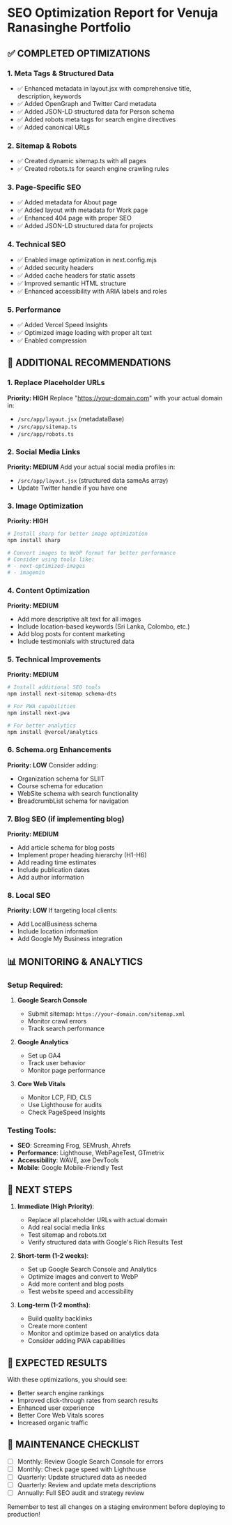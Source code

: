 # SEO Optimization Report for Venuja Ranasinghe Portfolio

## ✅ COMPLETED OPTIMIZATIONS

### 1. Meta Tags & Structured Data
- ✅ Enhanced metadata in layout.jsx with comprehensive title, description, keywords
- ✅ Added OpenGraph and Twitter Card metadata
- ✅ Added JSON-LD structured data for Person schema
- ✅ Added robots meta tags for search engine directives
- ✅ Added canonical URLs

### 2. Sitemap & Robots
- ✅ Created dynamic sitemap.ts with all pages
- ✅ Created robots.ts for search engine crawling rules

### 3. Page-Specific SEO
- ✅ Added metadata for About page
- ✅ Added layout with metadata for Work page
- ✅ Enhanced 404 page with proper SEO
- ✅ Added JSON-LD structured data for projects

### 4. Technical SEO
- ✅ Enabled image optimization in next.config.mjs
- ✅ Added security headers
- ✅ Added cache headers for static assets
- ✅ Improved semantic HTML structure
- ✅ Enhanced accessibility with ARIA labels and roles

### 5. Performance
- ✅ Added Vercel Speed Insights
- ✅ Optimized image loading with proper alt text
- ✅ Enabled compression

## 🔄 ADDITIONAL RECOMMENDATIONS

### 1. Replace Placeholder URLs
**Priority: HIGH**
Replace "https://your-domain.com" with your actual domain in:
- `/src/app/layout.jsx` (metadataBase)
- `/src/app/sitemap.ts`
- `/src/app/robots.ts`

### 2. Social Media Links
**Priority: MEDIUM**
Add your actual social media profiles in:
- `/src/app/layout.jsx` (structured data sameAs array)
- Update Twitter handle if you have one

### 3. Image Optimization
**Priority: HIGH**
```bash
# Install sharp for better image optimization
npm install sharp

# Convert images to WebP format for better performance
# Consider using tools like:
# - next-optimized-images
# - imagemin
```

### 4. Content Optimization
**Priority: MEDIUM**
- Add more descriptive alt text for all images
- Include location-based keywords (Sri Lanka, Colombo, etc.)
- Add blog posts for content marketing
- Include testimonials with structured data

### 5. Technical Improvements
**Priority: MEDIUM**

```bash
# Install additional SEO tools
npm install next-sitemap schema-dts

# For PWA capabilities
npm install next-pwa

# For better analytics
npm install @vercel/analytics
```

### 6. Schema.org Enhancements
**Priority: LOW**
Consider adding:
- Organization schema for SLIIT
- Course schema for education
- WebSite schema with search functionality
- BreadcrumbList schema for navigation

### 7. Blog SEO (if implementing blog)
**Priority: MEDIUM**
- Add article schema for blog posts
- Implement proper heading hierarchy (H1-H6)
- Add reading time estimates
- Include publication dates
- Add author information

### 8. Local SEO
**Priority: LOW**
If targeting local clients:
- Add LocalBusiness schema
- Include location information
- Add Google My Business integration

## 📊 MONITORING & ANALYTICS

### Setup Required:
1. **Google Search Console**
   - Submit sitemap: `https://your-domain.com/sitemap.xml`
   - Monitor crawl errors
   - Track search performance

2. **Google Analytics**
   - Set up GA4
   - Track user behavior
   - Monitor page performance

3. **Core Web Vitals**
   - Monitor LCP, FID, CLS
   - Use Lighthouse for audits
   - Check PageSpeed Insights

### Testing Tools:
- **SEO**: Screaming Frog, SEMrush, Ahrefs
- **Performance**: Lighthouse, WebPageTest, GTmetrix
- **Accessibility**: WAVE, axe DevTools
- **Mobile**: Google Mobile-Friendly Test

## 🚀 NEXT STEPS

1. **Immediate (High Priority)**:
   - Replace all placeholder URLs with actual domain
   - Add real social media links
   - Test sitemap and robots.txt
   - Verify structured data with Google's Rich Results Test

2. **Short-term (1-2 weeks)**:
   - Set up Google Search Console and Analytics
   - Optimize images and convert to WebP
   - Add more content and blog posts
   - Test website speed and accessibility

3. **Long-term (1-2 months)**:
   - Build quality backlinks
   - Create more content
   - Monitor and optimize based on analytics data
   - Consider adding PWA capabilities

## 🎯 EXPECTED RESULTS

With these optimizations, you should see:
- Better search engine rankings
- Improved click-through rates from search results
- Enhanced user experience
- Better Core Web Vitals scores
- Increased organic traffic

## 📝 MAINTENANCE CHECKLIST

- [ ] Monthly: Review Google Search Console for errors
- [ ] Monthly: Check page speed with Lighthouse
- [ ] Quarterly: Update structured data as needed
- [ ] Quarterly: Review and update meta descriptions
- [ ] Annually: Full SEO audit and strategy review

Remember to test all changes on a staging environment before deploying to production!
